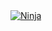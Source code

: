 <a href="https://discordbots.org/bot/480105002925555713" >
  <img src="https://discordbots.org/api/widget/480105002925555713.svg" alt="Ninja" />
</a>
